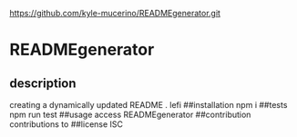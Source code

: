 https://github.com/kyle-mucerino/READMEgenerator.git
# READMEgenerator
  ## description 
  creating a dynamically updated README . lefi
  ##installation
  npm i
  ##tests
  npm run test
  ##usage
  access READMEgenerator 
  ##contribution
  contributions to 
  ##license
  ISC
